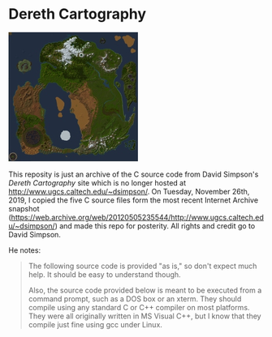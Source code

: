# Dereth Cartography

![Colorized map of Dereth](minidereth.jpg)

This reposity is just an archive of the C source code from David Simpson's _Dereth Cartography_ site which is no longer hosted at http://www.ugcs.caltech.edu/~dsimpson/.
On Tuesday, November 26th, 2019, I copied the five C source files form the most recent Internet Archive snapshot (https://web.archive.org/web/20120505235544/http://www.ugcs.caltech.edu/~dsimpson/) and made this repo for posterity.
All rights and credit go to David Simpson.

He notes:

> The following source code is provided "as is," so don't expect much help. It should be easy to understand though.
>
> Also, the source code provided below is meant to be executed from a command prompt, such as a DOS box or an xterm. They should compile using any standard C or C++ compiler on most platforms. They were all originally written in MS Visual C++, but I know that they compile just fine using gcc under Linux.
